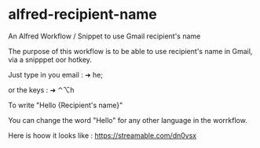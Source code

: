 # alfred-recipient-name
An Alfred Workflow / Snippet to use Gmail recipient's name

The purpose of this workflow is to be able to use recipient's name in Gmail, via a snipppet oor hotkey. 

Just type in you email : 
➜ he;

or the keys : 
➜ ⌃⌥h

To write "Hello {Recipient's name}"

You can change the word "Hello" for any other language in the worrkflow. 

Here is hoow it looks like : https://streamable.com/dn0vsx
